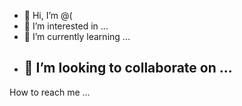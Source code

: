    - 👋 Hi, I’m @(
- 👀 I’m interested in ...
- 🌱 I’m currently learning ...
- 💞️ I’m looking to collaborate on ...
    - 
 How to reach me ...

<!---
    SchwengelStuff/SchwengelStuff is a ✨ special ✨ repository because its `README.md` (this file) appears on your GitHub profile.
    You can click the Preview link to take a look atc your changes.
--->

